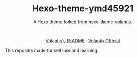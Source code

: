 <!-- <p align="center">
  <a>
    Hexo-theme-volantis
  </a>
</p> -->

<h1 align="center">Hexo-theme-ymd45921</h1>

<p align="center">
  A Hexo theme forked from hexo-theme-volantis. 
</p>
<br>

<span align="center">

[Volantis's README](README.volantis.md) · [Volantis Official](https://volantis.js.org)

</span>

This repositry made for self-use and learning.


